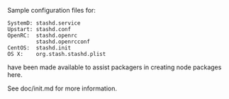 Sample configuration files for:
```
SystemD: stashd.service
Upstart: stashd.conf
OpenRC:  stashd.openrc
         stashd.openrcconf
CentOS:  stashd.init
OS X:    org.stash.stashd.plist
```
have been made available to assist packagers in creating node packages here.

See doc/init.md for more information.
